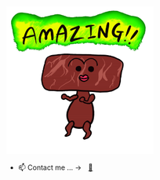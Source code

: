 <img class="alignnone size-medium wp-image-249" src="https://github.com/mioetan/image/blob/main/nikku.gif" alt="" width="300" height="300" />

- 📫 Contact me ... →　<a href="mailto:mioetann@gmail.com">:love_letter: 




<!---
mioetan/mioetan is a ✨ special ✨ repository because its `README.md` (this file) appears on your GitHub profile.
You can click the Preview link to take a look at your changes.
--->

